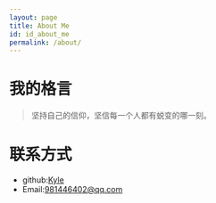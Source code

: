 ```yaml
---
layout: page
title: About Me
id: id_about_me
permalink: /about/
---
```



我的格言
===
> 坚持自己的信仰，坚信每一个人都有蜕变的哪一刻。



联系方式
===


- github:[Kyle](https://github.com/z981446402)
- Email:[981446402@qq.com](981446402@qq.com)
